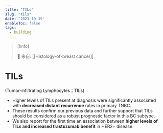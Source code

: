 ```yaml
---
title: "TILs"
slug: "tils"
date: "2023-10-19"
enableToc: false
tags:
  - building
---
```


> [!info]
>
> 🌱 來自: [[Histology-of-breast cancer]]

# TILs

(Tumor-infiltrating Lymphocytes；TILs)

- Higher levels of TILs present at diagnosis were significantly associated with **decreased distant recurrence** rates in primary TNBC.
- These results confirm our previous data and further support that TILs should be considered as a robust prognostic factor in this BC subtype.
- We also report for the first time an association between **higher levels of TILs and increased trastuzumab benefit** in HER2+ disease.
